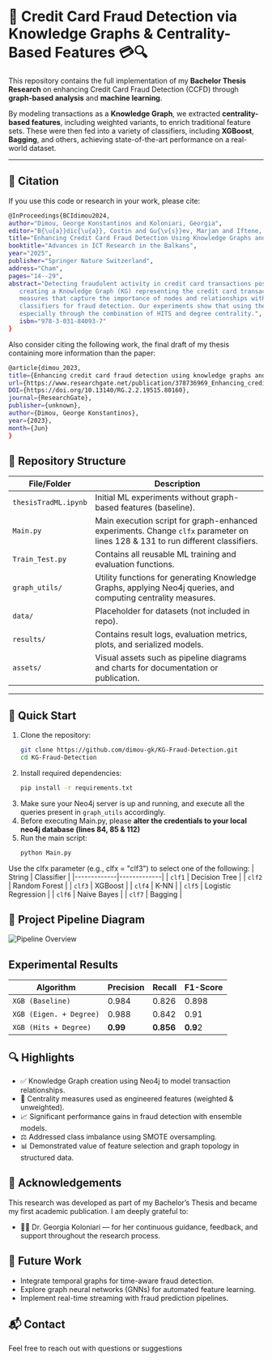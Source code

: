 # 🧠 Credit Card Fraud Detection via Knowledge Graphs & Centrality-Based Features 💳🔍

This repository contains the full implementation of my **Bachelor Thesis Research** on enhancing Credit Card Fraud Detection (CCFD) through **graph-based analysis** and **machine learning**.

By modeling transactions as a **Knowledge Graph**, we extracted **centrality-based features**, including weighted variants, to enrich traditional feature sets. These were then fed into a variety of classifiers, including **XGBoost**, **Bagging**, and others, achieving state-of-the-art performance on a real-world dataset.

---

## 📘 Citation
If you use this code or research in your work, please cite:
   ```bash
   @InProceedings{BCIdimou2024,
   author="Dimou, George Konstantinos and Koloniari, Georgia",
   editor="B{\u{a}}dic{\u{a}}, Costin and Gu{\v{s}}ev, Marjan and Iftene, Adrian and Ivanovi{\'{c}}, Mirjana and Manolopoulos, Yannis and Xinogalos, Stelios",
   title="Enhancing Credit Card Fraud Detection Using Knowledge Graphs and Centralities",
   booktitle="Advances in ICT Research in the Balkans",
   year="2025",
   publisher="Springer Nature Switzerland",
   address="Cham",
   pages="14--29",
   abstract="Detecting fraudulent activity in credit card transactions poses a serious challenge for financial institutions, which requires robust techniques that can accurately pinpoint fraudulent occurrences           while minimizing false positives. In this study, we introduce an innovative strategy to enhance Credit Card Fraud Detection (CCFD) by utilizing Knowledge Graphs and Centrality measures. We propose
      creating a Knowledge Graph (KG) representing the credit card transaction network so as to capture connections and correlations between the transactions, and analyzing the KG to evaluate centrality
      measures that capture the importance of nodes and relationships within the graph. These centrality measures are utilized to enhance the input features that are used to train Machine Learning
      classifiers for fraud detection. Our experiments show that using the enhanced features significantly improved classification performance, providing better identification of fraudulent transactions,
      especially through the combination of HITS and degree centrality.",
      isbn="978-3-031-84093-7"
   }
   ```

Also consider citing the following work, the final draft of my thesis containing more information than the paper:
   ```bash
   @article{dimou_2023,
   title={Enhancing credit card fraud detection using knowledge graphs and centralities: A comparative study of machine learning algorithms},
   url={https://www.researchgate.net/publication/378736969_Enhancing_credit_card_fraud_detection_using_knowledge_graphs_and_centralities_A_comparative_study_of_machine_learning_algorithms},
   DOI={https://doi.org/10.13140/RG.2.2.19515.80160},
   journal={ResearchGate},
   publisher={unknown},
   author={Dimou, George Konstantinos},
   year={2023},
   month={Jun}
   }
   ```

## 📂 Repository Structure

| File/Folder | Description |
|-------------|-------------|
| `thesisTradML.ipynb` | Initial ML experiments without graph-based features (baseline). |
| `Main.py` | Main execution script for graph-enhanced experiments. Change `clfx` parameter on lines 128 & 131 to run different classifiers. |
| `Train_Test.py` | Contains all reusable ML training and evaluation functions. |
| `graph_utils/` | Utility functions for generating Knowledge Graphs, applying Neo4j queries, and computing centrality measures. |
| `data/` | Placeholder for datasets (not included in repo). |
| `results/` | Contains result logs, evaluation metrics, plots, and serialized models. |
| `assets/` | Visual assets such as pipeline diagrams and charts for documentation or publication. |

---

## 🚀 Quick Start

1. Clone the repository:
   ```bash
   git clone https://github.com/dimou-gk/KG-Fraud-Detection.git
   cd KG-Fraud-Detection

2. Install required dependencies:
   ```bash
   pip install -r requirements.txt

3. Make sure your Neo4j server is up and running, and execute all the queries present in `graph_utils` accordingly.
4. Before executing Main.py, please **alter the credentials to your local neo4j database (lines 84, 85 & 112)**
5. Run the main script:
   ```bash
   python Main.py
Use the clfx parameter (e.g., clfx = "clf3") to select one of the following:
| String | Classifier |
|-------------|-------------|
   | `clf1` | Decision Tree |
   | `clf2` | Random Forest |
   | `clf3` | XGBoost |
   | `clf4` | K-NN |
   | `clf5` | Logistic Regression |
   | `clf6` | Naive Bayes |
   | `clf7` | Bagging |


## 📸 Project Pipeline Diagram

![Pipeline Overview](assets/pipelineOverview.png)


## Experimental Results

| Algorithm | Precision | Recall | F1-Score |
|-------------|-------------|-------------|-------------|
| `XGB (Baseline)` | 0.984 | 0.826 | 0.898 |
| `XGB (Eigen. + Degree)` | 0.988 | 0.842 | 0.91 |
| `XGB (Hits + Degree)` | **0.99** | **0.856** | **0.9**2 |


## 🔍 Highlights

- ✅ Knowledge Graph creation using Neo4j to model transaction relationships.
- 🧠 Centrality measures used as engineered features (weighted & unweighted).
- 📈 Significant performance gains in fraud detection with ensemble models.
- ⚖️ Addressed class imbalance using SMOTE oversampling.
- 📊 Demonstrated value of feature selection and graph topology in structured data.


## 🙏 Acknowledgements

This research was developed as part of my Bachelor’s Thesis and became my first academic publication. I am deeply grateful to:
- 👩‍🏫 Dr. Georgia Koloniari — for her continuous guidance, feedback, and support throughout the research process.


## 🔭 Future Work

- Integrate temporal graphs for time-aware fraud detection.
- Explore graph neural networks (GNNs) for automated feature learning.
- Implement real-time streaming with fraud prediction pipelines.


## 📬 Contact
Feel free to reach out with questions or suggestions
